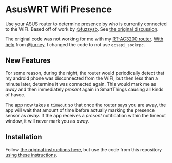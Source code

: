 # AsusWRT Wifi Presence

Use your ASUS router to determine presence by who is currently connected to the WIFI. Based off of work by [@fuzzysb](https://github.com/fuzzysb). See [the original discussion](https://community.smartthings.com/t/release-asuswrt-wifi-presence/37802).

The original code was not working for me with my [RT-AC3200 router](https://www.asus.com/us/Networking/RTAC3200/). [With help](https://community.smartthings.com/t/release-asuswrt-wifi-presence/37802/33) from [@jurney](https://github.com/jurney), I changed the code to not use `qcsapi_sockrpc`.

## New Features

For some reason, during the night, the router would periodically detect that my android phone was disconnected from the WIFI, but then less than a minute later, determine it was connected again. This would mark me as _away_ and then immediately _present_ again in SmartThings causing all kinds of havoc.

The app now takes a `timeout` so that once the router says you are away, the app will wait that amount of time before actually marking the presence sensor as _away_. If the app receives a _present_ notification within the timeout window, it will never mark you as _away_.

## Installation

Follow [the original instructions here](https://community.smartthings.com/t/release-asuswrt-wifi-presence/37802), but use the code from this repository [using these instructions](../../../README.md#installation).
